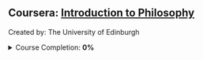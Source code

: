 
## Coursera: <a href="https://www.coursera.org/learn/philosophy">Introduction to Philosophy</a>
<p>Created by: The University of Edinburgh</p>
<details> 
  <summary>Course Completion: <b>0%</b></summary>
  <p align="center">
  </p>
</details> 

